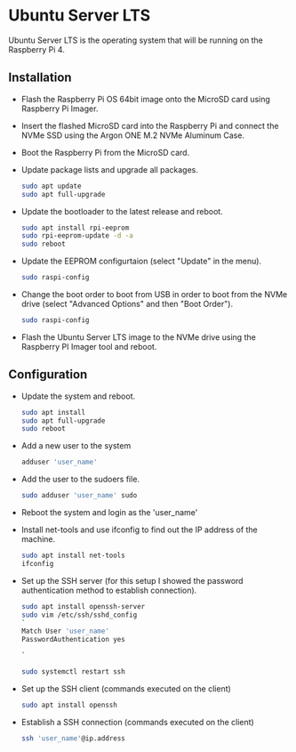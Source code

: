 # Ubuntu Server LTS

Ubuntu Server LTS is the operating system that will be running on the Raspberry Pi 4.

## Installation

- Flash the Raspberry Pi OS 64bit image onto the MicroSD card using Raspberry Pi Imager.
- Insert the flashed MicroSD card into the Raspberry Pi and connect the NVMe SSD using the Argon ONE M.2 NVMe Aluminum Case.
- Boot the Raspberry Pi from the MicroSD card.
- Update package lists and upgrade all packages.

  ```sh
  sudo apt update
  sudo apt full-upgrade
  ```
  
- Update the bootloader to the latest release and reboot.

  ```sh
  sudo apt install rpi-eeprom
  sudo rpi-eeprom-update -d -a
  sudo reboot
  ```

- Update the EEPROM configurtaion (select "Update" in the menu).

  ```sh
  sudo raspi-config
  ```

- Change the boot order to boot from USB in order to boot from the NVMe drive (select "Advanced Options" and then "Boot Order").

  ```sh
  sudo raspi-config
  ```

- Flash the Ubuntu Server LTS image to the NVMe drive using the Raspberry PI Imager tool and reboot.

## Configuration

- Update the system and reboot.

  ```sh
  sudo apt install
  sudo apt full-upgrade
  sudo reboot
  ```

- Add a new user to the system

  ```sh
  adduser 'user_name'
  ```

- Add the user to the sudoers file.

  ```sh
  sudo adduser 'user_name' sudo
  ```

- Reboot the system and login as the 'user_name'

- Install net-tools and use ifconfig to find out the IP address of the machine.

  ```sh
  sudo apt install net-tools
  ifconfig
  ```

- Set up the SSH server (for this setup I showed the password authentication method to establish connection).

  ```sh
  sudo apt install openssh-server
  sudo vim /etc/ssh/sshd_config
  `
  Match User 'user_name'
  PasswordAuthentication yes

  `
  ```
  
  ```sh
  sudo systemctl restart ssh
  ```

- Set up the SSH client (commands executed on the client)

  ```sh
  sudo apt install openssh
  ```

- Establish a SSH connection (commands executed on the client)
  
  ```sh
  ssh 'user_name'@ip.address
  ```
